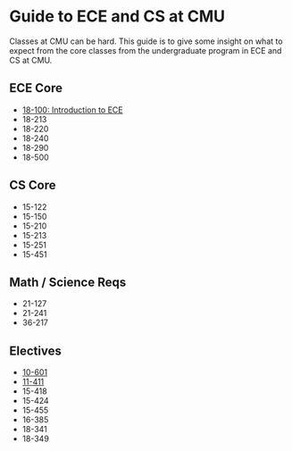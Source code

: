 # Guide to ECE and CS at CMU

Classes at CMU can be hard. This guide is to give some insight on
what to expect from the core classes from the undergraduate program
in ECE and CS at CMU.

## ECE Core

- [18-100: Introduction to ECE](ece_core/18100.md)
- 18-213
- 18-220
- 18-240
- 18-290
- 18-500

## CS Core

- 15-122
- 15-150
- 15-210
- 15-213
- 15-251
- 15-451

## Math / Science Reqs

- 21-127
- 21-241
- 36-217

## Electives

- [10-601](electives/10601.md)
- [11-411](electives/11411.md)
- 15-418
- 15-424
- 15-455
- 16-385
- 18-341
- 18-349
